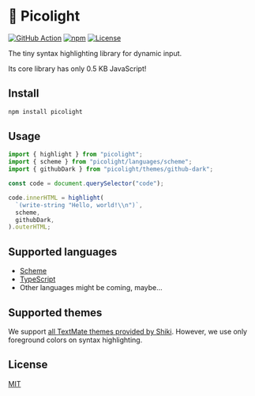 # 🎨 Picolight

[![GitHub Action](https://img.shields.io/github/actions/workflow/status/raviqqe/picolight/test.yaml?branch=main&style=flat-square)](https://github.com/raviqqe/picolight/actions)
[![npm](https://img.shields.io/npm/v/picolight?style=flat-square)](https://www.npmjs.com/package/picolight)
[![License](https://img.shields.io/github/license/raviqqe/picolight.svg?style=flat-square)][license]

The tiny syntax highlighting library for dynamic input.

Its core library has only 0.5 KB JavaScript!

## Install

```sh
npm install picolight
```

## Usage

```typescript
import { highlight } from "picolight";
import { scheme } from "picolight/languages/scheme";
import { githubDark } from "picolight/themes/github-dark";

const code = document.querySelector("code");

code.innerHTML = highlight(
  `(write-string "Hello, world!\\n")`,
  scheme,
  githubDark,
).outerHTML;
```

## Supported languages

- [Scheme](https://scheme.org)
- [TypeScript](https://www.typescriptlang.org/)
- Other languages might be coming, maybe...

## Supported themes

We support [all TextMate themes provided by Shiki](https://shiki.matsu.io/themes).
However, we use only foreground colors on syntax highlighting.

## License

[MIT][license]

[license]: https://github.com/raviqqe/picolight/blob/main/LICENSE
